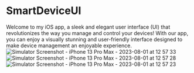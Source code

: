 # SmartDeviceUI
Welcome to my iOS app, a sleek and elegant user interface (UI) that revolutionizes the way you manage and control your devices! With our app, you can enjoy a visually stunning and user-friendly interface designed to make device management an enjoyable experience.
![Simulator Screenshot - iPhone 13 Pro Max - 2023-08-01 at 12 57 33](https://github.com/vikram120/SmartDeviceUI/assets/31982099/7b83c066-342f-4654-a42d-9de0509ed40e)
![Simulator Screenshot - iPhone 13 Pro Max - 2023-08-01 at 12 57 28](https://github.com/vikram120/SmartDeviceUI/assets/31982099/d6777dc5-52a3-4169-9856-9b58e4778c9b)
![Simulator Screenshot - iPhone 13 Pro Max - 2023-08-01 at 12 57 23](https://github.com/vikram120/SmartDeviceUI/assets/31982099/25cf62e2-2c7e-4e75-901c-88c83503bf70)
